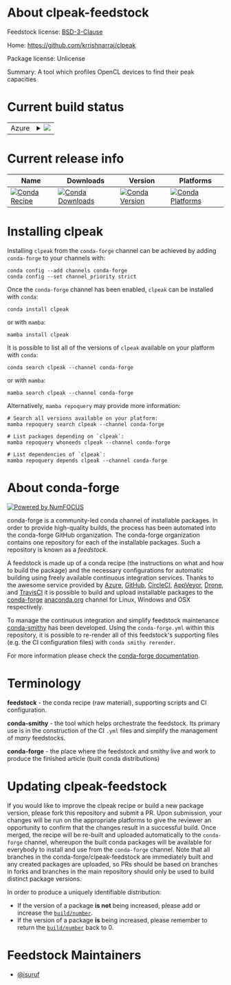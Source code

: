 About clpeak-feedstock
======================

Feedstock license: [BSD-3-Clause](https://github.com/conda-forge/clpeak-feedstock/blob/main/LICENSE.txt)

Home: https://github.com/krrishnarraj/clpeak

Package license: Unlicense

Summary: A tool which profiles OpenCL devices to find their peak capacities

Current build status
====================


<table>
    
  <tr>
    <td>Azure</td>
    <td>
      <details>
        <summary>
          <a href="https://dev.azure.com/conda-forge/feedstock-builds/_build/latest?definitionId=15913&branchName=main">
            <img src="https://dev.azure.com/conda-forge/feedstock-builds/_apis/build/status/clpeak-feedstock?branchName=main">
          </a>
        </summary>
        <table>
          <thead><tr><th>Variant</th><th>Status</th></tr></thead>
          <tbody><tr>
              <td>linux_64</td>
              <td>
                <a href="https://dev.azure.com/conda-forge/feedstock-builds/_build/latest?definitionId=15913&branchName=main">
                  <img src="https://dev.azure.com/conda-forge/feedstock-builds/_apis/build/status/clpeak-feedstock?branchName=main&jobName=linux&configuration=linux%20linux_64_" alt="variant">
                </a>
              </td>
            </tr><tr>
              <td>linux_aarch64</td>
              <td>
                <a href="https://dev.azure.com/conda-forge/feedstock-builds/_build/latest?definitionId=15913&branchName=main">
                  <img src="https://dev.azure.com/conda-forge/feedstock-builds/_apis/build/status/clpeak-feedstock?branchName=main&jobName=linux&configuration=linux%20linux_aarch64_" alt="variant">
                </a>
              </td>
            </tr><tr>
              <td>linux_ppc64le</td>
              <td>
                <a href="https://dev.azure.com/conda-forge/feedstock-builds/_build/latest?definitionId=15913&branchName=main">
                  <img src="https://dev.azure.com/conda-forge/feedstock-builds/_apis/build/status/clpeak-feedstock?branchName=main&jobName=linux&configuration=linux%20linux_ppc64le_" alt="variant">
                </a>
              </td>
            </tr><tr>
              <td>osx_64</td>
              <td>
                <a href="https://dev.azure.com/conda-forge/feedstock-builds/_build/latest?definitionId=15913&branchName=main">
                  <img src="https://dev.azure.com/conda-forge/feedstock-builds/_apis/build/status/clpeak-feedstock?branchName=main&jobName=osx&configuration=osx%20osx_64_" alt="variant">
                </a>
              </td>
            </tr><tr>
              <td>osx_arm64</td>
              <td>
                <a href="https://dev.azure.com/conda-forge/feedstock-builds/_build/latest?definitionId=15913&branchName=main">
                  <img src="https://dev.azure.com/conda-forge/feedstock-builds/_apis/build/status/clpeak-feedstock?branchName=main&jobName=osx&configuration=osx%20osx_arm64_" alt="variant">
                </a>
              </td>
            </tr>
          </tbody>
        </table>
      </details>
    </td>
  </tr>
</table>

Current release info
====================

| Name | Downloads | Version | Platforms |
| --- | --- | --- | --- |
| [![Conda Recipe](https://img.shields.io/badge/recipe-clpeak-green.svg)](https://anaconda.org/conda-forge/clpeak) | [![Conda Downloads](https://img.shields.io/conda/dn/conda-forge/clpeak.svg)](https://anaconda.org/conda-forge/clpeak) | [![Conda Version](https://img.shields.io/conda/vn/conda-forge/clpeak.svg)](https://anaconda.org/conda-forge/clpeak) | [![Conda Platforms](https://img.shields.io/conda/pn/conda-forge/clpeak.svg)](https://anaconda.org/conda-forge/clpeak) |

Installing clpeak
=================

Installing `clpeak` from the `conda-forge` channel can be achieved by adding `conda-forge` to your channels with:

```
conda config --add channels conda-forge
conda config --set channel_priority strict
```

Once the `conda-forge` channel has been enabled, `clpeak` can be installed with `conda`:

```
conda install clpeak
```

or with `mamba`:

```
mamba install clpeak
```

It is possible to list all of the versions of `clpeak` available on your platform with `conda`:

```
conda search clpeak --channel conda-forge
```

or with `mamba`:

```
mamba search clpeak --channel conda-forge
```

Alternatively, `mamba repoquery` may provide more information:

```
# Search all versions available on your platform:
mamba repoquery search clpeak --channel conda-forge

# List packages depending on `clpeak`:
mamba repoquery whoneeds clpeak --channel conda-forge

# List dependencies of `clpeak`:
mamba repoquery depends clpeak --channel conda-forge
```


About conda-forge
=================

[![Powered by
NumFOCUS](https://img.shields.io/badge/powered%20by-NumFOCUS-orange.svg?style=flat&colorA=E1523D&colorB=007D8A)](https://numfocus.org)

conda-forge is a community-led conda channel of installable packages.
In order to provide high-quality builds, the process has been automated into the
conda-forge GitHub organization. The conda-forge organization contains one repository
for each of the installable packages. Such a repository is known as a *feedstock*.

A feedstock is made up of a conda recipe (the instructions on what and how to build
the package) and the necessary configurations for automatic building using freely
available continuous integration services. Thanks to the awesome service provided by
[Azure](https://azure.microsoft.com/en-us/services/devops/), [GitHub](https://github.com/),
[CircleCI](https://circleci.com/), [AppVeyor](https://www.appveyor.com/),
[Drone](https://cloud.drone.io/welcome), and [TravisCI](https://travis-ci.com/)
it is possible to build and upload installable packages to the
[conda-forge](https://anaconda.org/conda-forge) [anaconda.org](https://anaconda.org/)
channel for Linux, Windows and OSX respectively.

To manage the continuous integration and simplify feedstock maintenance
[conda-smithy](https://github.com/conda-forge/conda-smithy) has been developed.
Using the ``conda-forge.yml`` within this repository, it is possible to re-render all of
this feedstock's supporting files (e.g. the CI configuration files) with ``conda smithy rerender``.

For more information please check the [conda-forge documentation](https://conda-forge.org/docs/).

Terminology
===========

**feedstock** - the conda recipe (raw material), supporting scripts and CI configuration.

**conda-smithy** - the tool which helps orchestrate the feedstock.
                   Its primary use is in the construction of the CI ``.yml`` files
                   and simplify the management of *many* feedstocks.

**conda-forge** - the place where the feedstock and smithy live and work to
                  produce the finished article (built conda distributions)


Updating clpeak-feedstock
=========================

If you would like to improve the clpeak recipe or build a new
package version, please fork this repository and submit a PR. Upon submission,
your changes will be run on the appropriate platforms to give the reviewer an
opportunity to confirm that the changes result in a successful build. Once
merged, the recipe will be re-built and uploaded automatically to the
`conda-forge` channel, whereupon the built conda packages will be available for
everybody to install and use from the `conda-forge` channel.
Note that all branches in the conda-forge/clpeak-feedstock are
immediately built and any created packages are uploaded, so PRs should be based
on branches in forks and branches in the main repository should only be used to
build distinct package versions.

In order to produce a uniquely identifiable distribution:
 * If the version of a package **is not** being increased, please add or increase
   the [``build/number``](https://docs.conda.io/projects/conda-build/en/latest/resources/define-metadata.html#build-number-and-string).
 * If the version of a package **is** being increased, please remember to return
   the [``build/number``](https://docs.conda.io/projects/conda-build/en/latest/resources/define-metadata.html#build-number-and-string)
   back to 0.

Feedstock Maintainers
=====================

* [@isuruf](https://github.com/isuruf/)

